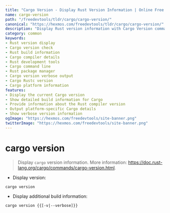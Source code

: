 ```yaml
---
title: "Cargo Version - Display Rust Version Information | Online Free DevTools by Hexmos"
name: cargo-version
path: "/freedevtools/tldr/cargo/cargo-version/"
canonical: "https://hexmos.com/freedevtools/tldr/cargo/cargo-version/"
description: "Display Rust version information with Cargo Version command. Get detailed build information for your Rust projects. Free online tool, no registration required."
category: common
keywords:
- Rust version display
- Cargo version check
- Rust build information
- Cargo compiler details
- Rust development tools
- Cargo command line
- Rust package manager
- Cargo version verbose output
- Cargo Rustc version
- Cargo platform information
features:
- Display the current Cargo version
- Show detailed build information for Cargo
- Provide information about the Rust compiler version
- Output platform-specific Cargo details
- Show verbose version information
ogImage: "https://hexmos.com/freedevtools/site-banner.png"
twitterImage: "https://hexmos.com/freedevtools/site-banner.png"
---
```


# cargo version

> Display `cargo` version information.
> More information: <https://doc.rust-lang.org/cargo/commands/cargo-version.html>.

- Display version:

`cargo version`

- Display additional build information:

`cargo version {{[-v|--verbose]}}`
